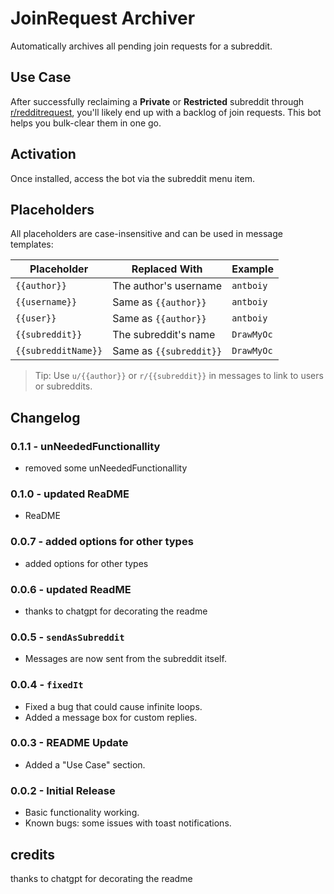 # JoinRequest Archiver

Automatically archives all pending join requests for a subreddit.

## Use Case

After successfully reclaiming a **Private** or **Restricted** subreddit through [r/redditrequest](https://reddit.com/r/redditrequest), you'll likely end up with a backlog of join requests. This bot helps you bulk-clear them in one go.

## Activation

Once installed, access the bot via the subreddit menu item.

## Placeholders

All placeholders are case-insensitive and can be used in message templates:

| Placeholder         | Replaced With           | Example    |
| ------------------- | ----------------------- | ---------- |
| `{{author}}`        | The author's username   | `antboiy`  |
| `{{username}}`      | Same as `{{author}}`    | `antboiy`  |
| `{{user}}`          | Same as `{{author}}`    | `antboiy`  |
| `{{subreddit}}`     | The subreddit's name    | `DrawMyOc` |
| `{{subredditName}}` | Same as `{{subreddit}}` | `DrawMyOc` |

> Tip: Use `u/{{author}}` or `r/{{subreddit}}` in messages to link to users or subreddits.

## Changelog

### 0.1.1 - unNeededFunctionallity

- removed some unNeededFunctionallity

### 0.1.0 - updated ReaDME

- ReaDME

### 0.0.7 - added options for other types

- added options for other types

### 0.0.6 - updated ReadME

- thanks to chatgpt for decorating the readme

### 0.0.5 - `sendAsSubreddit`

- Messages are now sent from the subreddit itself.

### 0.0.4 - `fixedIt`

- Fixed a bug that could cause infinite loops.
- Added a message box for custom replies.

### 0.0.3 - README Update

- Added a "Use Case" section.

### 0.0.2 - Initial Release

- Basic functionality working.
- Known bugs: some issues with toast notifications.

## credits

thanks to chatgpt for decorating the readme
